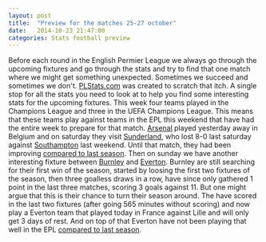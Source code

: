 ```yaml
---
layout: post
title:  "Preview for the matches 25-27 october"
date:   2014-10-23 21:47:00
categories: Stats football preview
---
```


Before each round in the English Permier League we always go through the upcoming fixtures and go through the stats and try to find that one match where we might get something unexpected.
Sometimes we succeed and sometimes we don't. [PLStats.com][league-page] was created to scratch that itch. A single stop for all the stats you need to look at to help you find some interesting
stats for the upcoming fixtures. This week four teams played in the Champions League and three in the UEFA Champions League. This means that these teams play against teams in the EPL
this weekend that have had the entire week to prepare for that match. [Arsenal][arsenal-page] played yesterday away in Belgium and on saturday they visit [Sunderland][sunderland-page], who lost 8-0 last saturday against
[Southampton][southampton-page] last weekend. Until that match, they had been improving [compared to last season][sunderland-compared].
Then on sunday we have another interesting fixture between [Burnley][burnley-page] and [Everton][everton-page]. Burnley are still searching for their first win of the season, started by loosing the first two fixtures of the
season, then three goalless draws in a row, have since only gathered 1 point in the last three matches, scoring 3 goals against 11. But one might argue that this is their chance to turn their season around. The have scored in the last two
fixtures (after going 565 minutes without scoring) and now play a Everton team that played today in France against Lille and will only get 3 days of rest. And on top of that Everton have not been playing that well in the EPL [compared to last season][everton-compared].

[league-page]: http://plstats.com
[arsenal-page]: http://plstats.com/#/Team/Arsenal
[sunderland-page]: http://plstats.com/#/Team/Sunderland
[southampton-page]: http://plstats.com/#/Team/Southampton
[sunderland-compared]: http://plstats.com/#/ComparedToLastSeason/Sunderland
[burnley-page]: http://plstats.com/#/Team/Burnley
[everton-page]: http://plstats.com/#/Team/Everton
[everton-compared]: http://plstats.com/#/ComparedToLastSeason/Everton